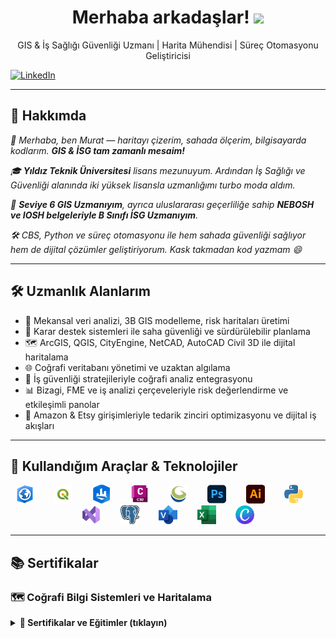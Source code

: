 <h1 align="center">
  Merhaba arkadaşlar!    <img src="https://www.emojiall.com/images/240/microsoft-teams/1f44b.png" width="30"/>
</h1>
<p align="center">
GIS & İş Sağlığı Güvenliği Uzmanı | Harita Mühendisi | Süreç Otomasyonu Geliştiricisi
</p>

[![LinkedIn](https://img.shields.io/badge/LinkedIn-0A66C2?style=for-the-badge&logo=linkedin&logoColor=white)](https://www.linkedin.com/in/murat-oruç)

---

## 🧭 Hakkımda

*👋 Merhaba, ben Murat — haritayı çizerim, sahada ölçerim, bilgisayarda kodlarım. **GIS & İSG tam zamanlı mesaim!***

*🎓 **Yıldız Teknik Üniversitesi** lisans mezunuyum. Ardından İş Sağlığı ve Güvenliği alanında iki yüksek lisansla uzmanlığımı turbo moda aldım.*

*📜 **Seviye 6 GIS Uzmanıyım**, ayrıca uluslararası geçerliliğe sahip **NEBOSH ve IOSH belgeleriyle B Sınıfı İSG Uzmanıyım**.*

*🛠️ CBS, Python ve süreç otomasyonu ile hem sahada güvenliği sağlıyor hem de dijital çözümler geliştiriyorum. Kask takmadan kod yazmam 😄*


---

## 🛠️ Uzmanlık Alanlarım

- 📍 Mekansal veri analizi, 3B GIS modelleme, risk haritaları üretimi  
- 🧠 Karar destek sistemleri ile saha güvenliği ve sürdürülebilir planlama  
- 🗺️ ArcGIS, QGIS, CityEngine, NetCAD, AutoCAD Civil 3D ile dijital haritalama  
- 🌐 Coğrafi veritabanı yönetimi ve uzaktan algılama  
- 🔐 İş güvenliği stratejileriyle coğrafi analiz entegrasyonu  
- 📊 Bizagi, FME ve iş analizi çerçeveleriyle risk değerlendirme ve etkileşimli panolar  
- 🛒 Amazon & Etsy girişimleriyle tedarik zinciri optimizasyonu ve dijital iş akışları

---

## 🧰 Kullandığım Araçlar & Teknolojiler

<p align="center">
  <img src="https://github.com/Murat69000/Murat69000/blob/main/ArcGIS_Pro.png?raw=true" width="30"/> &nbsp;&nbsp;&nbsp;&nbsp;&nbsp;&nbsp;
  <img src="https://github.com/Murat69000/Murat69000/blob/main/QGIS.png?raw=true" width="30"/> &nbsp;&nbsp;&nbsp;&nbsp;&nbsp;&nbsp;
  <img src="https://github.com/Murat69000/Murat69000/blob/main/CityEngine.png?raw=true" width="30"/> &nbsp;&nbsp;&nbsp;&nbsp;&nbsp;&nbsp;
  <img src="https://github.com/Murat69000/Murat69000/blob/main/AutoCAD_Civil_3D.png?raw=true" width="30"/> &nbsp;&nbsp;&nbsp;&nbsp;&nbsp;&nbsp;
  <img src="https://github.com/Murat69000/Murat69000/blob/main/GlobalMapper.png?raw=true" width="30"/> &nbsp;&nbsp;&nbsp;&nbsp;&nbsp;&nbsp;
  <img src="https://github.com/Murat69000/Murat69000/blob/main/Adobe_Photoshop.png?raw=true" width="30"/> &nbsp;&nbsp;&nbsp;&nbsp;&nbsp;&nbsp;
  <img src="https://github.com/Murat69000/Murat69000/blob/main/Adobe_Illustrator.png?raw=true" width="30"/> &nbsp;&nbsp;&nbsp;&nbsp;&nbsp;&nbsp;
  <img src="https://github.com/Murat69000/Murat69000/blob/main/Python.png?raw=true" width="30"/> &nbsp;&nbsp;&nbsp;&nbsp;&nbsp;&nbsp;
  <img src="https://github.com/Murat69000/Murat69000/blob/main/Visual_Studio.png?raw=true" width="30"/> &nbsp;&nbsp;&nbsp;&nbsp;&nbsp;&nbsp;
  <img src="https://github.com/Murat69000/Murat69000/blob/main/PostgreSQL.png?raw=true" width="30"/> &nbsp;&nbsp;&nbsp;&nbsp;&nbsp;&nbsp;
  <img src="https://github.com/Murat69000/Murat69000/blob/main/Microsoft_Visio.png?raw=true" width="30"/> &nbsp;&nbsp;&nbsp;&nbsp;&nbsp;&nbsp;
  <img src="https://github.com/Murat69000/Murat69000/blob/main/Microsoft_Excel.png?raw=true" width="30"/> &nbsp;&nbsp;&nbsp;&nbsp;&nbsp;&nbsp;
  <img src="https://github.com/Murat69000/Murat69000/blob/main/Canva.png?raw=true" width="30"/>
</p>

---

## 📚 Sertifikalar

### 🗺️ Coğrafi Bilgi Sistemleri ve Haritalama

<details><summary><strong>📍 Sertifikalar ve Eğitimler (tıklayın)</strong></summary>

| Sertifika / Eğitim                  | Kurum                         | Tarih     | Açıklama                                      |
|------------------------------------|-------------------------------|-----------|-----------------------------------------------|
| CBS Uzmanı (Seviye 6)              | ÇŞİDB                         | 06/2025   | Mekansal analiz, 3B modelleme, risk haritası  |
| ArcGIS Mekansal Analiz             | ESRI                          | 03/2021   | Karar destek sistemleri geliştirme            |
| NetCAD Yol Projesi Eğitimi         | NetCAD                        | 05/2016   | Yol tasarımı, koordinat düzenleme             |
| Ticari İHA Pilotu (UAV-O)          | Geomes                        | 02/2019   | Hava haritalama, veri toplama                 |


### 🛡️ İş Sağlığı ve Güvenliği Sertifikaları


<details><summary><strong>🧯 Sertifikalar ve Eğitimler (tıklayın)</strong></summary>

| Sertifika                          | Kurum                         | Tarih     | Açıklama                                      |
|-----------------------------------|-------------------------------|-----------|-----------------------------------------------|
| Sınıf B İSG Uzmanı                | ÇSGB                          | 06/2021   | Saha denetimi, acil durum, risk değerlendirme |
| NEBOSH Uluslararası Sertifika     | NEBOSH                        | 12/2024   | Küresel İSG standartlarıyla uyum              |
| IOSH Güvenli Yönetim              | IOSH                          | 08/2024   | Süreç yönetimi ve raporlama                   |
| OSH Profesyoneli-132              | OSHA Akademisi                | 10/2024   | Profesyonel düzeyde İSG uzmanlığı             |


  ### 🧪 ISO İç Denetçi Sertifikaları – NTSS

<details><summary><strong>🧪 ISO Belgeleri için (tıklayın)</strong></summary>

| Sertifika                          | Tarih     | Açıklama                                      |
|-----------------------------------|-----------|-----------------------------------------------|
| ISO 9001 – Kalite Yönetimi        | 08/2024   | Süreç kalitesi ve denetim                     |
| ISO 14001 – Çevre Yönetimi        | 08/2024   | Çevresel sürdürülebilirlik                   |
| ISO 45001 – İSG Yönetimi          | 08/2024   | İş sağlığı ve güvenliği süreçleri             |
| ISO 27001:2022 – Bilgi Güvenliği  | 04/2025   | Veri gizliliği ve güvenlik denetimi           |


---

## 🌐 İletişim & Ağlar

- 💼 [LinkedIn](https://linkedin.com/in/kullaniciadi)  
- 📬 geomaticsengineering001@gmail.com
- 🌍 Türkiye

---

<p align="center">
  <em>“Veriyle düşün, güvenlikle planla.”</em>
</p>

